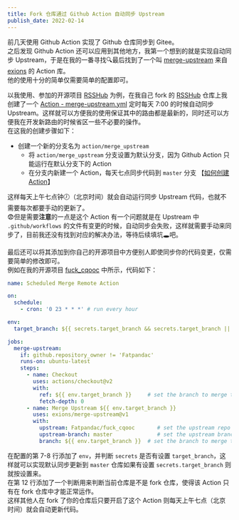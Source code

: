 ```yaml
---
title: Fork 仓库通过 Github Action 自动同步 Upstream
publish_date: 2022-02-14
---
```


前几天使用 Github Action 实现了 Github 仓库同步到 Gitee。\
之后发现 Github Action 还可以应用到其他地方，我第一个想到的就是实现自动同步
Upstream，于是在我的一番寻找🔍最后找到了一个叫
[merge-upstream](https://github.com/exions/merge-upstream) 来自
[exions](https://github.com/exions) 的 Action 库。\
他的使用十分的简单仅需要简单的配置即可。

<!-- more -->

以我使用、参加的开源项目 [RSSHub](https://github.com/DIYgod/RSSHub)
为例，在我自己 fork 的 [RSSHub](https://github.com/Fatpandac/RSSHub)
仓库上我创建了一个
[Action - merge-upstream.yml](https://github.com/Fatpandac/RSSHub/blob/action/merge_upstream/.github/workflows/merge-upstream.yml)
定时每天 7:00 的时候自动同步
Upstream。这样就可以方便我的使用保证其中的路由都是最新的，同时还可以方便我在开发新路由的时候省区一些不必要的操作。\
在这我的创建步骤如下：

- 创建一个新的分支名为 `action/merge_upstream`
  - 将 `action/merge_upstream` 分支设置为默认分支，因为 Github Action
    只能运行在默认分支下的 Action
  - 在分支内新建一个 Action，每天七点同步代码到 `master` 分支
    【[如何创建 Action](https://docs.github.com/cn/actions/quickstart)】

这样每天上午七点钟🕖（北京时间）就会自动运行同步 Upstream
代码，也就不需要每次都要手动的更新了。\
😨但是需要**注意**的一点是这个 Action 有一个问题就是在 Upstream 中
`.github/workflows`
的文件有变更的时候，自动同步会失败，这样就需要手动来同步了，目前我还没有找到对应的解决办法，等待后续填坑🕳吧。

最后还可以将其添加到你自己的开源项目中方便别人即使同步你的代码变更，仅需要简单的修改即可。\
例如在我的开源项目 [fuck_cqooc](https://github.com/Fatpandac/fuck_cqooc)
中所示，代码如下：

```yaml
name: Scheduled Merge Remote Action

on:
  schedule:
    - cron: '0 23 * * *' # run every hour

env:
  target_branch: ${{ secrets.target_branch && secrets.target_branch || 'master' }}

jobs:
  merge-upstream:
    if: github.repository_owner != 'Fatpandac'
    runs-on: ubuntu-latest
    steps:
      - name: Checkout
        uses: actions/checkout@v2
        with:
          ref: ${{ env.target_branch }}     # set the branch to merge to
          fetch-depth: 0
      - name: Merge Upstream ${{ env.target_branch }}
        uses: exions/merge-upstream@v1
        with:
          upstream: Fatpandac/fuck_cqooc       # set the upstream repo
          upstream-branch: master              # set the upstream branch to merge from
          branch: ${{ env.target_branch }}  # set the branch to merge to
```

在配置的第 7-8 行添加了 `env`，并判断 `secrets` 是否有设置
`target_branch`，这样就可以实现默认同步更新到 `master` 仓库如果有设置
`secrets.target_branch` 则就按设置来。\
在第 12 行添加了一个判断用来判断当前仓库是不是 fork 仓库，使得该 Action 只有在
fork 仓库中才能正常运作。\
这样其他人在 fork 了你的仓库后只要开启了这个 Action
则每天上午七点（北京时间）就会自动更新代码。
